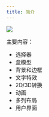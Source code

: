```yaml
---
title: 简介
---
```


![](https://tva1.sinaimg.cn/large/007S8ZIlly1ge6c33vcpnj30m808zjrj.jpg)

<div class="custom-block warning">

主要内容：

+ 选择器 
+ 盒模型
+ 背景和边框
+ 文字特效
+ 2D/3D转换
+ 动画
+ 多列布局
+ 用户界面
  

</div>
